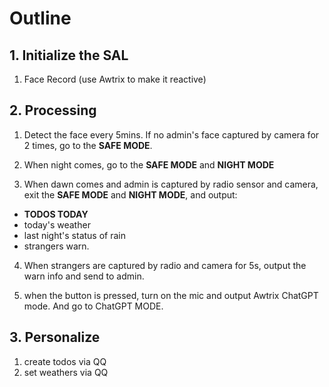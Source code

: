 # Outline

## 1. Initialize the SAL
1. Face Record (use Awtrix to make it reactive)

## 2. Processing
1. Detect the face every 5mins. If no admin's face captured by camera for 2 times, go to the **SAFE MODE**.

2. When night comes, go to the **SAFE MODE** and **NIGHT MODE**

3. When dawn comes and admin is captured by radio sensor and camera, exit the **SAFE MODE** and **NIGHT MODE**, and output:
  -  **TODOS TODAY** 
  -  today's weather
  -  last night's status of rain 
  -  strangers warn.

4. When strangers are captured by radio and camera for 5s, output the warn info and send to admin.

5. when the button is pressed, turn on the mic and output Awtrix ChatGPT mode. And go to ChatGPT MODE.

## 3. Personalize

1. create todos via QQ
2. set weathers via QQ
